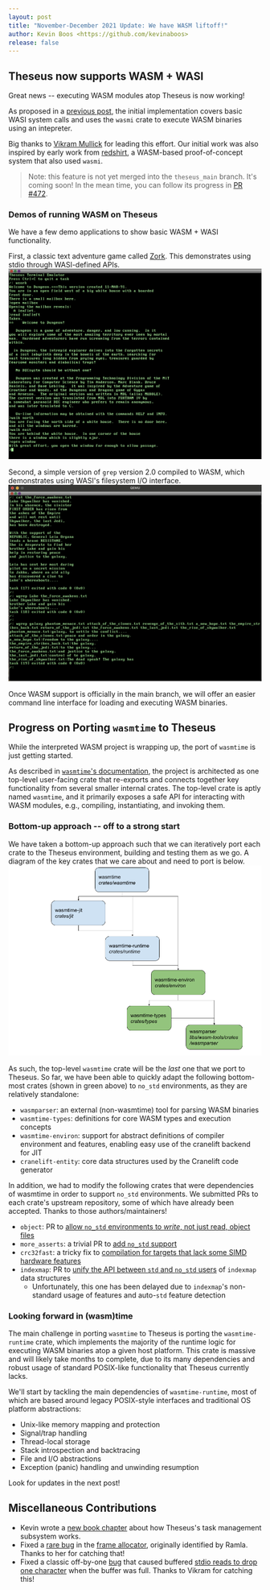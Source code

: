 ```yaml
---
layout: post
title: "November-December 2021 Update: We have WASM liftoff!"
author: Kevin Boos <https://github.com/kevinaboos>
release: false
---
```


## Theseus now supports WASM + WASI

Great news -- executing WASM modules atop Theseus is now working! 

As proposed in a [previous post](../../../2021/11/01/October-Update-WASM.html), the initial implementation covers basic WASI system calls and uses the `wasmi` crate to execute WASM binaries using an intepreter.

Big thanks to [Vikram Mullick](https://github.com/vikrammullick) for leading this effort. Our initial work was also inspired by early work from [redshirt](https://github.com/tomaka/redshirt), a WASM-based proof-of-concept system that also used `wasmi`.

> Note: this feature is not yet merged into the `theseus_main` branch. It's coming soon!
> In the mean time, you can follow its progress in [PR #472](https://github.com/theseus-os/Theseus/pull/472).


### Demos of running WASM on Theseus

We have a few demo applications to show basic WASM + WASI functionality. 

First, a classic text adventure game called [Zork](https://en.wikipedia.org/wiki/Zork#Zork_and_Dungeon). This demonstrates using stdio through WASI-defined APIs.
![zork](/images/2021-posts/wzork.png)

Second, a simple version of `grep` version 2.0 compiled to WASM, which demonstrates using WASI's filesystem I/O interface.
![grep](/images/2021-posts/wgrep.png)

Once WASM support is officially in the main branch, we will offer an easier command line interface for loading and executing WASM binaries.

## Progress on Porting `wasmtime` to Theseus
While the interpreted WASM project is wrapping up, the port of `wasmtime` is just getting started.

As described in [`wasmtime`'s documentation](https://docs.wasmtime.dev/contributing-architecture.html), the project is architected as one top-level user-facing crate that re-exports and connects together key functionality from several smaller internal crates.
The top-level crate is aptly named `wasmtime`, and it primarily exposes a safe API for interacting with WASM modules, e.g., compiling, instantiating, and invoking them.

### Bottom-up approach -- off to a strong start 
We have taken a bottom-up approach such that we can iteratively port each crate to the Theseus environment, building and testing them as we go.
A diagram of the key crates that we care about and need to port is below.
![diagram of wasmtime key crates](/images/2021-posts/wasmtime-crate-structure.png)

As such, the top-level `wasmtime` crate will be the *last* one that we port to Theseus.
So far, we have been able to quickly adapt the following bottom-most crates (shown in green above) to `no_std` environments, as they are relatively standalone:
* `wasmparser`: an external (non-wasmtime) tool for parsing WASM binaries
* `wasmtime-types`: definitions for core WASM types and execution concepts
* `wasmtime-environ`: support for abstract definitions of compiler environment and features, enabling easy use of the cranelift backend for JIT
* `cranelift-entity`: core data structures used by the Cranelift code generator  


In addition, we had to modify the following crates that were dependencies of wasmtime in order to support `no_std` environments. We submitted PRs to each crate's upstream repository, some of which have already been accepted. Thanks to those authors/maintainers!
* `object`: PR to [allow `no_std` environments to *write*, not just read, object files](https://github.com/gimli-rs/object/pull/400)
* `more_asserts`: a trivial PR to [add `no_std` support](https://github.com/thomcc/rust-more-asserts/pull/6)
* `crc32fast`: a tricky fix to [compilation for targets that lack some SIMD hardware features](https://github.com/srijs/rust-crc32fast/pull/22) 
* `indexmap`: PR to [unify the API between `std` and `no_std` users](https://github.com/bluss/indexmap/pull/207) of `indexmap` data structures
    * Unfortunately, this one has been delayed due to `indexmap`'s non-standard usage of features and auto-`std` feature detection


### Looking forward in (wasm)time
The main challenge in porting `wasmtime` to Theseus is porting the `wasmtime-runtime` crate, which implements the majority of the runtime logic for executing WASM binaries atop a given host platform.
This crate is massive and will likely take months to complete, due to its many dependencies and robust usage of standard POSIX-like functionality that Theseus currently lacks.

We'll start by tackling the main dependencies of `wasmtime-runtime`, most of which are based around legacy POSIX-style interfaces and traditional OS platform abstractions:
* Unix-like memory mapping and protection
* Signal/trap handling 
* Thread-local storage
* Stack introspection and backtracing
* File and I/O abstractions 
* Exception (panic) handling and unwinding resumption 


Look for updates in the next post!


## Miscellaneous Contributions
* Kevin wrote a [new book chapter](https://www.theseus-os.com/Theseus/book/subsystems/task.html) about how Theseus's task management subsystem works.
* Fixed a [rare bug](https://github.com/theseus-os/Theseus/issues/451) in the [frame allocator](https://github.com/theseus-os/Theseus/pull/456), originally identified by Ramla. Thanks to her for catching that!
* Fixed a classic off-by-one [bug](https://github.com/theseus-os/Theseus/issues/473) that caused buffered [stdio reads to drop one character](https://github.com/theseus-os/Theseus/commit/983532ac6dc6d7ccd69faf5c62f38e3b9760c4d6) when the buffer was full. Thanks to Vikram for catching this!
